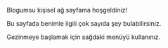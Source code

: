 <!-- Ana Sayfa -->

Blogumsu kişisel ağ sayfama hoşgeldiniz!

Bu sayfada benimle ilgili çok sayıda şey bulabilirsiniz.

Gezinmeye başlamak için sağdaki menüyü kullanınız.
 